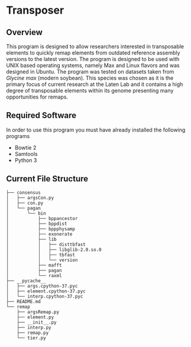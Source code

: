 # Transposer

## Overview

This program is designed to allow researchers interested in transposable elements to quickly remap elements from outdated reference assembly versions to the latest version.
The program is designed to be used with UNIX based operating systems, namely Max and Linux flavors and was designed in Ubuntu.
The program was tested on datasets taken from *Glycine max* (modern soybean). This species was chosen as it is the primary focus of current research at the Laten Lab and it contains a high degree of transposable elements within its genome presenting many opportunities for remaps.

## Required Software
In order to use this program you must have already installed the following programs

* Bowtie 2
* Samtools
* Python 3

## Current File Structure
```
├── consensus
│   ├── argsCon.py
│   ├── con.py
│   └── pagan
│       └── bin
│           ├── bppancestor
│           ├── bppdist
│           ├── bppphysamp
│           ├── exonerate
│           ├── lib
│           │   ├── disttbfast
│           │   ├── libglib-2.0.so.0
│           │   ├── tbfast
│           │   └── version
│           ├── mafft
│           ├── pagan
│           └── raxml
├── __pycache__
│   ├── args.cpython-37.pyc
│   ├── element.cpython-37.pyc
│   └── interp.cpython-37.pyc
├── README.md
└── remap
    ├── argsRemap.py
    ├── element.py
    ├── __init__.py
    ├── interp.py
    ├── remap.py
    └── tier.py
```
